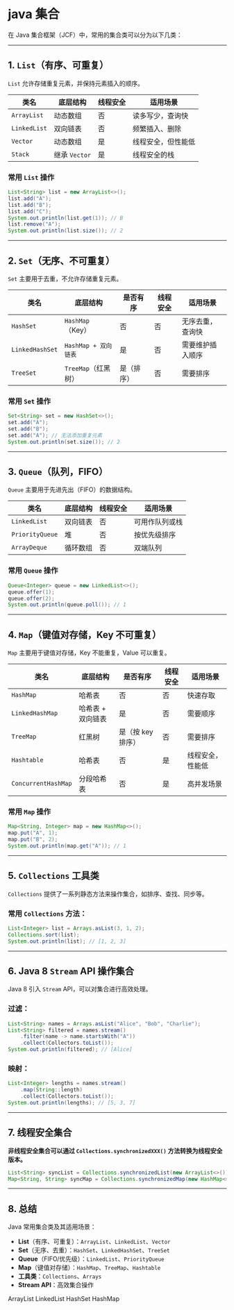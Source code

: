 # java 集合

在 Java 集合框架（JCF）中，常用的集合类可以分为以下几类：  

---

## 1. `List`（有序、可重复）  
`List` 允许存储重复元素，并保持元素插入的顺序。

| 类名 | 底层结构 | 线程安全 | 适用场景 |
|------|---------|---------|---------|
| `ArrayList` | 动态数组 | 否 | 读多写少，查询快 |
| `LinkedList` | 双向链表 | 否 | 频繁插入、删除 |
| `Vector` | 动态数组 | 是 | 线程安全，但性能低 |
| `Stack` | 继承 `Vector` | 是 | 线程安全的栈 |

### 常用 `List` 操作
```java
List<String> list = new ArrayList<>();
list.add("A");
list.add("B");
list.add("C");
System.out.println(list.get(1)); // B
list.remove("A");
System.out.println(list.size()); // 2
```

---

## 2. `Set`（无序、不可重复）  
`Set` 主要用于去重，不允许存储重复元素。

| 类名 | 底层结构 | 是否有序 | 线程安全 | 适用场景 |
|------|---------|---------|---------|---------|
| `HashSet` | `HashMap`（Key） | 否 | 否 | 无序去重，查询快 |
| `LinkedHashSet` | `HashMap + 双向链表` | 是 | 否 | 需要维护插入顺序 |
| `TreeSet` | `TreeMap`（红黑树） | 是（排序） | 否 | 需要排序 |

### 常用 `Set` 操作
```java
Set<String> set = new HashSet<>();
set.add("A");
set.add("B");
set.add("A"); // 无法添加重复元素
System.out.println(set.size()); // 2
```

---

## 3. `Queue`（队列，FIFO）  
`Queue` 主要用于先进先出（FIFO）的数据结构。

| 类名 | 底层结构 | 线程安全 | 适用场景 |
|------|---------|---------|---------|
| `LinkedList` | 双向链表 | 否 | 可用作队列或栈 |
| `PriorityQueue` | 堆 | 否 | 按优先级排序 |
| `ArrayDeque` | 循环数组 | 否 | 双端队列 |

### 常用 `Queue` 操作
```java
Queue<Integer> queue = new LinkedList<>();
queue.offer(1);
queue.offer(2);
System.out.println(queue.poll()); // 1
```

---

## 4. `Map`（键值对存储，Key 不可重复）  
`Map` 主要用于键值对存储，Key 不能重复，Value 可以重复。

| 类名 | 底层结构 | 是否有序 | 线程安全 | 适用场景 |
|------|---------|---------|---------|---------|
| `HashMap` | 哈希表 | 否 | 否 | 快速存取 |
| `LinkedHashMap` | 哈希表 + 双向链表 | 是 | 否 | 需要顺序 |
| `TreeMap` | 红黑树 | 是（按 key 排序） | 否 | 需要排序 |
| `Hashtable` | 哈希表 | 否 | 是 | 线程安全，性能低 |
| `ConcurrentHashMap` | 分段哈希表 | 否 | 是 | 高并发场景 |

### 常用 `Map` 操作
```java
Map<String, Integer> map = new HashMap<>();
map.put("A", 1);
map.put("B", 2);
System.out.println(map.get("A")); // 1
```

---

## 5. `Collections` 工具类  
`Collections` 提供了一系列静态方法来操作集合，如排序、查找、同步等。

### 常用 `Collections` 方法：
```java
List<Integer> list = Arrays.asList(3, 1, 2);
Collections.sort(list);
System.out.println(list); // [1, 2, 3]
```

---

## 6. Java 8 `Stream` API 操作集合  
Java 8 引入 `Stream` API，可以对集合进行高效处理。

### 过滤：
```java
List<String> names = Arrays.asList("Alice", "Bob", "Charlie");
List<String> filtered = names.stream()
    .filter(name -> name.startsWith("A"))
    .collect(Collectors.toList());
System.out.println(filtered); // [Alice]
```

### 映射：
```java
List<Integer> lengths = names.stream()
    .map(String::length)
    .collect(Collectors.toList());
System.out.println(lengths); // [5, 3, 7]
```

---

## 7. 线程安全集合  
**非线程安全集合可以通过 `Collections.synchronizedXXX()` 方法转换为线程安全版本。**

```java
List<String> syncList = Collections.synchronizedList(new ArrayList<>());
Map<String, String> syncMap = Collections.synchronizedMap(new HashMap<>());
```

---

## 8. 总结  
Java 常用集合类及其适用场景：

- **List**（有序、可重复）：`ArrayList`、`LinkedList`、`Vector`
- **Set**（无序、去重）：`HashSet`、`LinkedHashSet`、`TreeSet`
- **Queue**（FIFO/优先级）：`LinkedList`、`PriorityQueue`
- **Map**（键值对存储）：`HashMap`、`TreeMap`、`Hashtable`
- **工具类**：`Collections`、`Arrays`
- **Stream API**：高效集合操作


ArrayList
LinkedList
HashSet
HashMap



